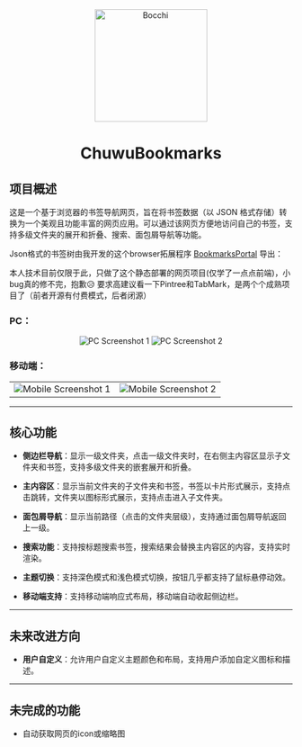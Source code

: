 <div align="center">
    <img src="https://github.com/user-attachments/assets/6e42f062-8cf9-4332-8d86-38ae92864233" alt="Bocchi" width="200" height="200">
    <h1>ChuwuBookmarks</h1>
</div>

## 项目概述

这是一个基于浏览器的书签导航网页，旨在将书签数据（以 JSON 格式存储）转换为一个美观且功能丰富的网页应用。可以通过该网页方便地访问自己的书签，支持多级文件夹的展开和折叠、搜索、面包屑导航等功能。

Json格式的书签树由我开发的这个browser拓展程序 [BookmarksPortal](https://github.com/HatsuChuwu/BookmarksPortal) 导出：

本人技术目前仅限于此，只做了这个静态部署的网页项目(仅学了一点点前端)，小bug真的修不完，抱歉😥
要求高建议看一下Pintree和TabMark，是两个个成熟项目了（前者开源有付费模式，后者闭源）

### PC：

<div align="center">
    <img src="https://github.com/user-attachments/assets/1432c882-c63b-47f2-b9ca-db3199253dee" alt="PC Screenshot 1">
    <img src="https://github.com/user-attachments/assets/26f70f91-5ec9-4585-a94f-52c690f5f0bc" alt="PC Screenshot 2">
</div>

### 移动端：

<table>
    <tr>
        <td>
            <img src="https://github.com/user-attachments/assets/a8302f6e-0dca-49bc-80ee-8792ba725fca" alt="Mobile Screenshot 1">
        </td>
        <td>
            <img src="https://github.com/user-attachments/assets/7267e7e6-5ff6-423e-85ef-ac670c1d2f31" alt="Mobile Screenshot 2">
        </td>
    </tr>
</table>


---

## 核心功能

- **侧边栏导航**：显示一级文件夹，点击一级文件夹时，在右侧主内容区显示子文件夹和书签，支持多级文件夹的嵌套展开和折叠。

- **主内容区**：显示当前文件夹的子文件夹和书签，书签以卡片形式展示，支持点击跳转，文件夹以图标形式展示，支持点击进入子文件夹。

- **面包屑导航**：显示当前路径（点击的文件夹层级），支持通过面包屑导航返回上一级。

- **搜索功能**：支持按标题搜索书签，搜索结果会替换主内容区的内容，支持实时渲染。

- **主题切换**：支持深色模式和浅色模式切换，按钮几乎都支持了鼠标悬停动效。

- **移动端支持**：支持移动端响应式布局，移动端自动收起侧边栏。

---

## 未来改进方向

- **用户自定义**：允许用户自定义主题颜色和布局，支持用户添加自定义图标和描述。

---

## 未完成的功能

- 自动获取网页的icon或缩略图

